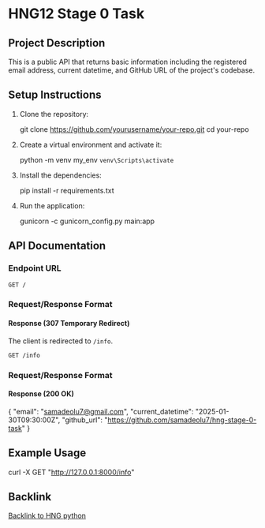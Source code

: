 # HNG12 Stage 0 Task

## Project Description

This is a public API that returns basic information including the registered email address, current datetime, and GitHub URL of the project's codebase.

## Setup Instructions

1. Clone the repository:

    git clone https://github.com/yourusername/your-repo.git
    cd your-repo


2. Create a virtual environment and activate it:

    python -m venv my_env
    `venv\Scripts\activate`


3. Install the dependencies:

    pip install -r requirements.txt


4. Run the application:

    gunicorn -c gunicorn_config.py main:app


## API Documentation

### Endpoint URL

`GET /`

### Request/Response Format

#### Response (307 Temporary Redirect)
The client is redirected to `/info`.

`GET /info`

### Request/Response Format

#### Response (200 OK)

{
  "email": "samadeolu7@gmail.com",
  "current_datetime": "2025-01-30T09:30:00Z",
  "github_url": "https://github.com/samadeolu7/hng-stage-0-task"
}

## Example Usage


curl -X GET "http://127.0.0.1:8000/info"


## Backlink

[Backlink to HNG python](https://hng.tech/hire/python-developers)